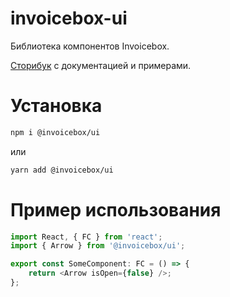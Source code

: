 # invoicebox-ui

Библиотека компонентов Invoicebox.

[Cторибук](https://ui.invoicebox.ru/) с документацией и примерами.

# Установка

```bash
npm i @invoicebox/ui
```

или

```bash
yarn add @invoicebox/ui
```

# Пример использования

```ts
import React, { FC } from 'react';
import { Arrow } from '@invoicebox/ui';

export const SomeComponent: FC = () => {
    return <Arrow isOpen={false} />;
};
```
